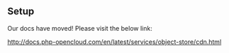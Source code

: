 ## Setup

Our docs have moved! Please visit the below link:

http://docs.php-opencloud.com/en/latest/services/object-store/cdn.html
